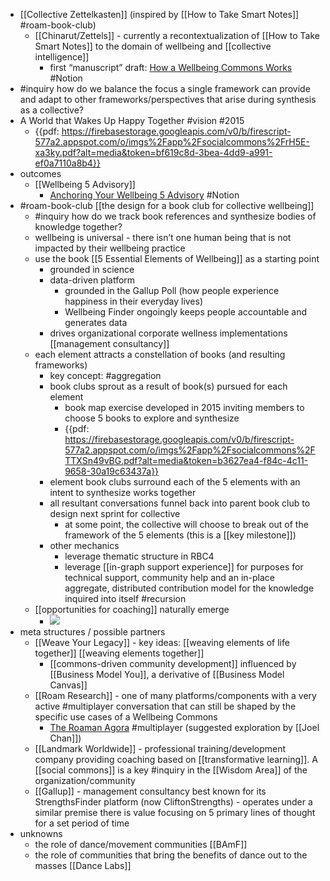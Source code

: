- [[Collective Zettelkasten]] (inspired by [[How to Take Smart Notes]] #roam-book-club)
    - [[Chinarut/Zettels]] - currently a recontextualization of [[How to Take Smart Notes]] to the domain of wellbeing and [[collective intelligence]]
        - first “manuscript” draft: [How a Wellbeing Commons Works](https://www.notion.so/communitygarden/How-a-Wellbeing-Commons-Works-40db6c79b06849a9839481f983c85ec5) #Notion
- #inquiry how do we balance the focus a single framework can provide and adapt to other frameworks/perspectives that arise during synthesis as a collective?
- A World that Wakes Up Happy Together #vision #2015
    - {{pdf: https://firebasestorage.googleapis.com/v0/b/firescript-577a2.appspot.com/o/imgs%2Fapp%2Fsocialcommons%2FrH5E-xa3ky.pdf?alt=media&token=bf619c8d-3bea-4dd9-a991-ef0a7110a8b4}}
- outcomes
    - [[Wellbeing 5 Advisory]]
        - [Anchoring Your Wellbeing 5 Advisory](https://www.notion.so/communitygarden/Anchoring-Your-Wellbeing-5-Advisory-b4cba9a9dc234fb2b2aabd0454cf19df) #Notion
- #roam-book-club [[the design for a book club for collective wellbeing]]
    - #inquiry how do we track book references and synthesize bodies of knowledge together?
    - wellbeing is universal - there isn’t one human being that is not impacted by their wellbeing practice
    - use the book [[5 Essential Elements of Wellbeing]] as a starting point
        - grounded in science
        - data-driven platform
            - grounded in the Gallup Poll (how people experience happiness in their everyday lives)
            - Wellbeing Finder ongoingly keeps people accountable and generates data
        - drives organizational corporate wellness implementations [[management consultancy]]
    - each element attracts a constellation of books (and resulting frameworks)
        - key concept: #aggregation
        - book clubs sprout as a result of book(s) pursued for each element
            - book map exercise developed in 2015 inviting members to choose 5 books to explore and synthesize
            - {{pdf: https://firebasestorage.googleapis.com/v0/b/firescript-577a2.appspot.com/o/imgs%2Fapp%2Fsocialcommons%2FTTXSn49vBG.pdf?alt=media&token=b3627ea4-f84c-4c11-9658-30a19c63437a}}
        - element book clubs surround each of the 5 elements with an intent to synthesize works together
        - all resultant conversations funnel back into parent book club to design next sprint for collective
            - at some point, the collective will choose to break out of the framework of the 5 elements (this is a [[key milestone]])
        - other mechanics
            - leverage thematic structure in RBC4
            - leverage [[in-graph support experience]] for purposes for technical support, community help and an in-place aggregate, distributed contribution model for the knowledge inquired into itself #recursion
    - [[opportunities for coaching]] naturally emerge
        - ![](https://firebasestorage.googleapis.com/v0/b/firescript-577a2.appspot.com/o/imgs%2Fapp%2Fsocialcommons%2FX02OmXDM64.png?alt=media&token=32c6d69b-aad2-4ee3-8791-487433c391f8)
- meta structures / possible partners
    - [[Weave Your Legacy]] - key ideas: [[weaving elements of life together]] [[weaving elements together]]
        - [[commons-driven community development]] influenced by [[Business Model You]], a derivative of [[Business Model Canvas]]
    - [[Roam Research]] - one of many platforms/components with a very active #multiplayer conversation that can still be shaped by the specific use cases of a Wellbeing Commons
        - [The Roaman Agora](https://roamresearch.com/#/app/The-Roaman-Agora/page/wujSyfjAu) #multiplayer (suggested exploration by [[Joel Chan]])
    - [[Landmark Worldwide]] - professional training/development company providing coaching based on [[transformative learning]]. A [[social commons]] is a key #inquiry in the [[Wisdom Area]] of the organization/community
    - [[Gallup]] - management consultancy best known for its StrengthsFinder platform (now CliftonStrengths) - operates under a similar premise there is value focusing on 5 primary lines of thought for a set period of time
- unknowns
    - the role of dance/movement communities [[BAmF]]
    - the role of communities that bring the benefits of dance out to the masses [[Dance Labs]]
